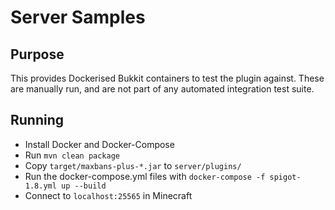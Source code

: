 # Server Samples

## Purpose
This provides Dockerised Bukkit containers to test the plugin against. These are manually run, and are not part of any
automated integration test suite.

## Running
* Install Docker and Docker-Compose
* Run `mvn clean package`
* Copy `target/maxbans-plus-*.jar` to `server/plugins/`
* Run the docker-compose.yml files with `docker-compose -f spigot-1.8.yml up --build`
* Connect to `localhost:25565` in Minecraft
